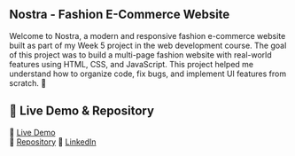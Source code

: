 ## Nostra - Fashion E-Commerce Website

Welcome to Nostra, a modern and responsive fashion e-commerce website built as part of my Week 5 project in the web development course. The goal of this project was to build a multi-page fashion website with real-world features using HTML, CSS, and JavaScript.
This project helped me understand how to organize code, fix bugs, and implement UI features from scratch. 💪


## 📂 Live Demo & Repository
🔗 [Live Demo]()  
📁 [Repository](https://github.com/Adithiyansekar/Nostra-com)
🔗 [LinkedIn](https://www.linkedin.com/posts/adithiyansekar_proud-to-share-my-latest-mini-project-a-activity-7350202350344560640-nWNC?utm_source=share&utm_medium=member_desktop&rcm=ACoAAEF4hAMB_41vuXeThGa97Ppt8OOXkfhmKKo)

